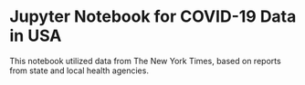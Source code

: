 # Jupyter Notebook for COVID-19 Data in USA

This notebook utilized data from The New York Times, based on reports from state and local health agencies.